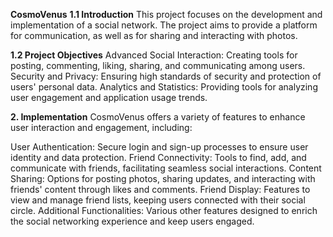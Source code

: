 **CosmoVenus**
**1.1 Introduction**
This project focuses on the development and implementation of a social network. The project aims to provide a platform for communication, as well as for sharing and interacting with photos.

**1.2 Project Objectives**
Advanced Social Interaction: Creating tools for posting, commenting, liking, sharing, and communicating among users.
Security and Privacy: Ensuring high standards of security and protection of users' personal data.
Analytics and Statistics: Providing tools for analyzing user engagement and application usage trends.

**2. Implementation**
CosmoVenus offers a variety of features to enhance user interaction and engagement, including:

User Authentication: Secure login and sign-up processes to ensure user identity and data protection.
Friend Connectivity: Tools to find, add, and communicate with friends, facilitating seamless social interactions.
Content Sharing: Options for posting photos, sharing updates, and interacting with friends' content through likes and comments.
Friend Display: Features to view and manage friend lists, keeping users connected with their social circle.
Additional Functionalities: Various other features designed to enrich the social networking experience and keep users engaged.
